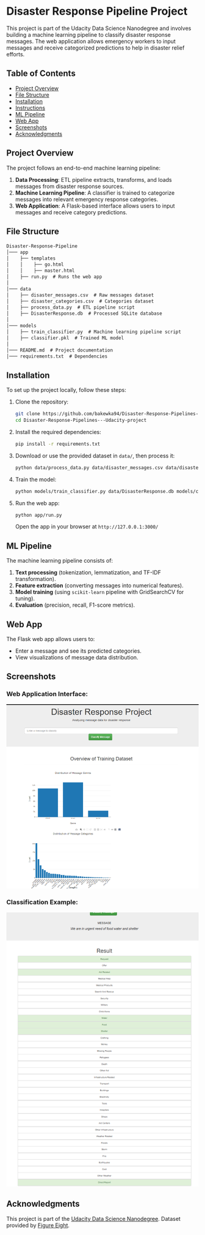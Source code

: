# Disaster Response Pipeline Project

This project is part of the Udacity Data Science Nanodegree and involves building a machine learning pipeline to classify disaster response messages. The web application allows emergency workers to input messages and receive categorized predictions to help in disaster relief efforts.

## Table of Contents
- [Project Overview](#project-overview)
- [File Structure](#file-structure)
- [Installation](#installation)
- [Instructions](#instructions)
- [ML Pipeline](#ml-pipeline)
- [Web App](#web-app)
- [Screenshots](#screenshots)
- [Acknowledgments](#acknowledgments)

## Project Overview
The project follows an end-to-end machine learning pipeline:
1. **Data Processing**: ETL pipeline extracts, transforms, and loads messages from disaster response sources.
2. **Machine Learning Pipeline**: A classifier is trained to categorize messages into relevant emergency response categories.
3. **Web Application**: A Flask-based interface allows users to input messages and receive category predictions.

## File Structure
```
Disaster-Response-Pipeline
│─── app
│    ├── templates
│    │    ├── go.html
│    │    ├── master.html
│    ├── run.py  # Runs the web app
│
│─── data
│    ├── disaster_messages.csv  # Raw messages dataset
│    ├── disaster_categories.csv  # Categories dataset
│    ├── process_data.py  # ETL pipeline script
│    ├── DisasterResponse.db  # Processed SQLite database
│
│─── models
│    ├── train_classifier.py  # Machine learning pipeline script
│    ├── classifier.pkl  # Trained ML model
│
│─── README.md  # Project documentation
│─── requirements.txt  # Dependencies
```

## Installation
To set up the project locally, follow these steps:

1. Clone the repository:
   ```bash
   git clone https://github.com/bakewka94/Disaster-Response-Pipelines---Udacity-project.git
   cd Disaster-Response-Pipelines---Udacity-project
   ```
2. Install the required dependencies:
   ```bash
   pip install -r requirements.txt
   ```
3. Download or use the provided dataset in `data/`, then process it:
   ```bash
   python data/process_data.py data/disaster_messages.csv data/disaster_categories.csv data/DisasterResponse.db
   ```
4. Train the model:
   ```bash
   python models/train_classifier.py data/DisasterResponse.db models/classifier.pkl
   ```
5. Run the web app:
   ```bash
   python app/run.py
   ```
   Open the app in your browser at `http://127.0.0.1:3000/`

## ML Pipeline
The machine learning pipeline consists of:
1. **Text processing** (tokenization, lemmatization, and TF-IDF transformation).
2. **Feature extraction** (converting messages into numerical features).
3. **Model training** (using `scikit-learn` pipeline with GridSearchCV for tuning).
4. **Evaluation** (precision, recall, F1-score metrics).

## Web App
The Flask web app allows users to:
- Enter a message and see its predicted categories.
- View visualizations of message data distribution.

## Screenshots
### Web Application Interface:
![Web App Screenshot](https://github.com/bakewka94/Disaster-Response-Pipelines---Udacity-project/raw/main/The%20web%20app%20screenshot.png)

### Classification Example:
![Classification Example](https://github.com/bakewka94/Disaster-Response-Pipelines---Udacity-project/raw/main/Classification%20example%20screenshot.png)


## Acknowledgments
This project is part of the [Udacity Data Science Nanodegree](https://www.udacity.com/course/data-scientist-nanodegree--nd025).
Dataset provided by [Figure Eight](https://appen.com).
